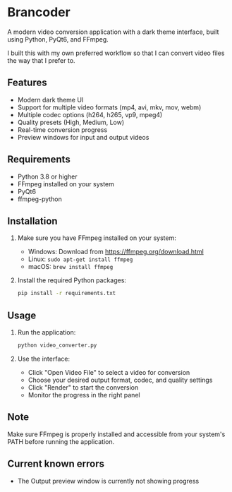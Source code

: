 # Brancoder

A modern video conversion application with a dark theme interface, built using Python, PyQt6, and FFmpeg.

I built this with my own preferred workflow so that I can convert video files the way that I prefer to.

## Features

- Modern dark theme UI
- Support for multiple video formats (mp4, avi, mkv, mov, webm)
- Multiple codec options (h264, h265, vp9, mpeg4)
- Quality presets (High, Medium, Low)
- Real-time conversion progress
- Preview windows for input and output videos

## Requirements

- Python 3.8 or higher
- FFmpeg installed on your system
- PyQt6
- ffmpeg-python

## Installation

1. Make sure you have FFmpeg installed on your system:
   - Windows: Download from https://ffmpeg.org/download.html
   - Linux: `sudo apt-get install ffmpeg`
   - macOS: `brew install ffmpeg`

2. Install the required Python packages:
   ```bash
   pip install -r requirements.txt
   ```

## Usage

1. Run the application:
   ```bash
   python video_converter.py
   ```

2. Use the interface:
   - Click "Open Video File" to select a video for conversion
   - Choose your desired output format, codec, and quality settings
   - Click "Render" to start the conversion
   - Monitor the progress in the right panel

## Note

Make sure FFmpeg is properly installed and accessible from your system's PATH before running the application. 

## Current known errors
 - The Output preview window is currently not showing progress
